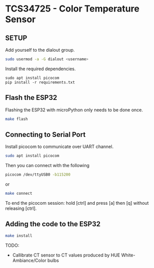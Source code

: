 # TCS34725 - Color Temperature Sensor

## SETUP

Add yourself to the dialout group.
```bash
sudo usermod -a -G dialout <username>
```

Install the required dependencies.
```
sudo apt install picocom
pip install -r requirements.txt
```

## Flash the ESP32
Flashing the ESP32 with microPython only needs to be done once.
```bash
make flash
```

## Connecting to Serial Port
Install picocom to communicate over UART channel.
```bash
sudo apt install picocom
```

Then you can connect with the following
```bash
picocom /dev/ttyUSB0 -b115200
```
or
```bash
make connect
```

To end the picocom session: hold [ctrl] and press [a] then [q] without releasing [ctrl].

## Adding the code to the ESP32

```bash
make install
```


TODO: 
* Callibrate CT sensor to CT values produced by HUE White-Ambiance/Color bulbs
